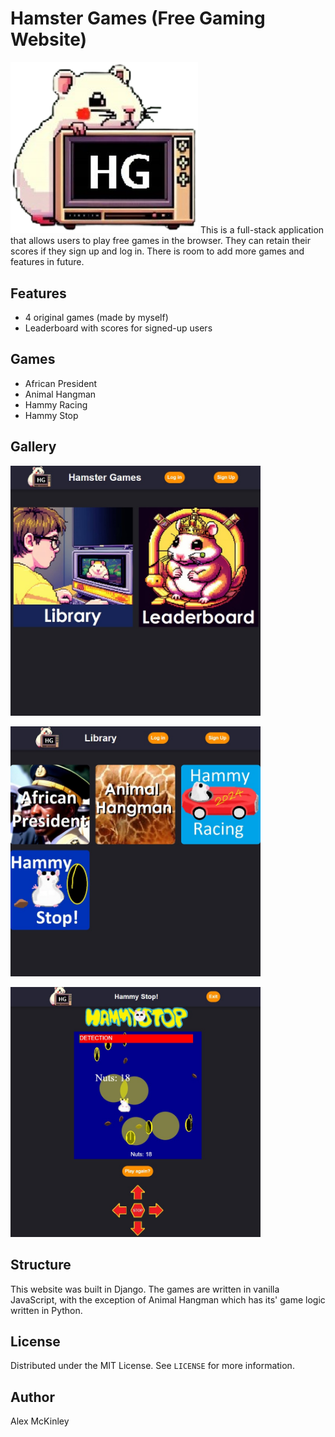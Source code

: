 # Hamster Games (Free Gaming Website)
<img src="https://github.com/SapporoAlex/Games-Site/blob/main/game/static/main/logo.png" width="300px" height="auto">
This is a full-stack application that allows users to play free games in the browser. They can retain their scores if they sign up and log in. There is room to add more games and features in future.

## Features
- 4 original games (made by myself)
- Leaderboard with scores for signed-up users

## Games
- African President
- Animal Hangman
- Hammy Racing
- Hammy Stop

## Gallery
<img src="https://github.com/SapporoAlex/Games-Site/blob/main/preview1.jpg" width="400px" height="auto"><p>  </p><img src="https://github.com/SapporoAlex/Games-Site/blob/main/preview2.jpg" width="400px" height="auto"><p>  </p><img src="https://github.com/SapporoAlex/Games-Site/blob/main/preview3.jpg" width="400px" height="auto">

## Structure
This website was built in Django. The games are written in vanilla JavaScript, with the exception of Animal Hangman which has its' game logic written in Python.

## License
Distributed under the MIT License. See `LICENSE` for more information.

## Author
Alex McKinley
